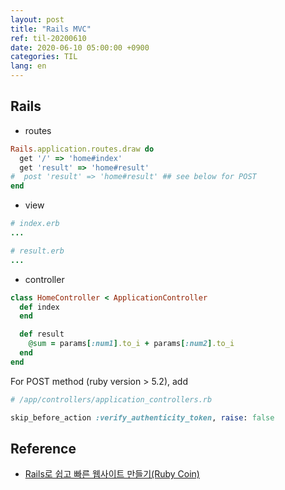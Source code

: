 ```yaml
---
layout: post
title: "Rails MVC"
ref: til-20200610
date: 2020-06-10 05:00:00 +0900
categories: TIL
lang: en
---
```


## Rails 

- routes
```rb
Rails.application.routes.draw do
  get '/' => 'home#index'
  get 'result' => 'home#result'
#  post 'result' => 'home#result' ## see below for POST
end
```
- view
```rb
# index.erb
... 
```
```rb
# result.erb
... 
```

- controller
```rb
class HomeController < ApplicationController
  def index 
  end

  def result
    @sum = params[:num1].to_i + params[:num2].to_i
  end
end
```

For POST method (ruby version > 5.2), add 
```rb
# /app/controllers/application_controllers.rb

skip_before_action :verify_authenticity_token, raise: false
```
<div class="divider"></div>

## Reference
- [Rails로 쉽고 빠른 웹사이트 만들기(Ruby Coin)](https://www.inflearn.com/course/ruby-coin/)
